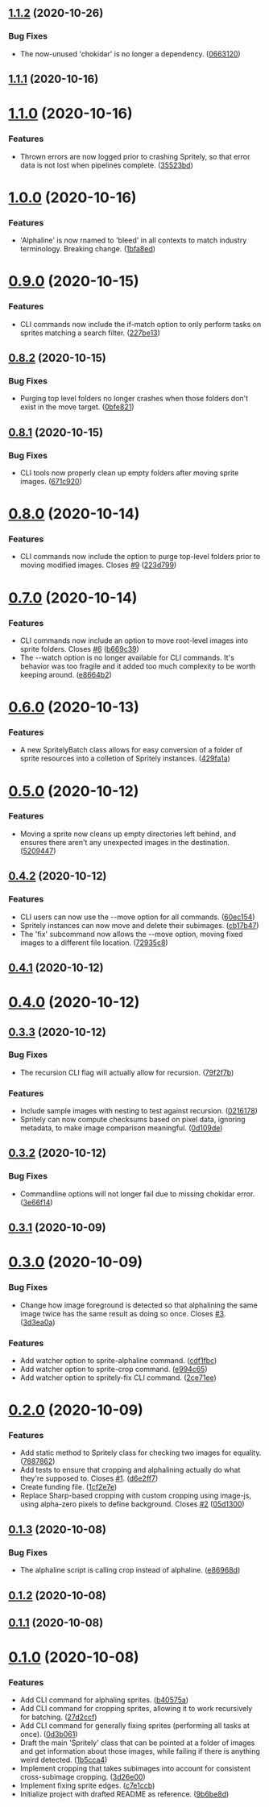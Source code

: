 ## [1.1.2](https://github.com/bscotch/spritely/compare/v1.1.1...v1.1.2) (2020-10-26)


### Bug Fixes

* The now-unused 'chokidar' is no longer a dependency. ([0663120](https://github.com/bscotch/spritely/commit/06631200bec643de2b0fb8a38e83ea0425c99e95))



## [1.1.1](https://github.com/bscotch/spritely/compare/v1.1.0...v1.1.1) (2020-10-16)



# [1.1.0](https://github.com/bscotch/spritely/compare/v1.0.0...v1.1.0) (2020-10-16)


### Features

* Thrown errors are now logged prior to crashing Spritely, so that error data is not lost when pipelines complete. ([35523bd](https://github.com/bscotch/spritely/commit/35523bd50e07020c56ba7e78c99bc5f7db83b02a))



# [1.0.0](https://github.com/bscotch/spritely/compare/v0.9.0...v1.0.0) (2020-10-16)


### Features

* 'Alphaline' is now rnamed to 'bleed' in all contexts to match industry terminology. Breaking change. ([1bfa8ed](https://github.com/bscotch/spritely/commit/1bfa8ed8024c7217e7a44a64b368fcb028a6e0f8))



# [0.9.0](https://github.com/bscotch/spritely/compare/v0.8.2...v0.9.0) (2020-10-15)


### Features

* CLI commands now include the if-match option to only perform tasks on sprites matching a search filter. ([227be13](https://github.com/bscotch/spritely/commit/227be13651ae190a1fb0c3ba43e8cb89f5855a33))



## [0.8.2](https://github.com/bscotch/spritely/compare/v0.8.1...v0.8.2) (2020-10-15)


### Bug Fixes

* Purging top level folders no longer crashes when those folders don't exist in the move target. ([0bfe821](https://github.com/bscotch/spritely/commit/0bfe821075d7c4fe24e464b4316c4dac632bfcf1))



## [0.8.1](https://github.com/bscotch/spritely/compare/v0.8.0...v0.8.1) (2020-10-15)


### Bug Fixes

* CLI tools now properly clean up empty folders after moving sprite images. ([671c920](https://github.com/bscotch/spritely/commit/671c920c2cb00c9f2c6daf3952ab68494d282247))



# [0.8.0](https://github.com/bscotch/spritely/compare/v0.7.0...v0.8.0) (2020-10-14)


### Features

* CLI commands now include the option to purge top-level folders prior to moving modified images. Closes [#9](https://github.com/bscotch/spritely/issues/9) ([223d799](https://github.com/bscotch/spritely/commit/223d799da6cbb3cfa35e0e0923412c77eafd84b1))



# [0.7.0](https://github.com/bscotch/spritely/compare/v0.6.0...v0.7.0) (2020-10-14)


### Features

* CLI commands now include an option to move root-level images into sprite folders. Closes [#6](https://github.com/bscotch/spritely/issues/6) ([b669c39](https://github.com/bscotch/spritely/commit/b669c3903082191210fed54a842682ef757d0af4))
* The --watch option is no longer available for CLI commands. It's behavior was too fragile and it added too much complexity to be worth keeping around. ([e8664b2](https://github.com/bscotch/spritely/commit/e8664b2784e0dcee5d409433b19a70f77c40c77f))



# [0.6.0](https://github.com/bscotch/spritely/compare/v0.5.0...v0.6.0) (2020-10-13)


### Features

* A new SpritelyBatch class allows for easy conversion of a folder of sprite resources into a colletion of Spritely instances. ([429fa1a](https://github.com/bscotch/spritely/commit/429fa1acc1de947bfb153bf15ca3eb477c35d573))



# [0.5.0](https://github.com/bscotch/spritely/compare/v0.4.2...v0.5.0) (2020-10-12)


### Features

* Moving a sprite now cleans up empty directories left behind, and ensures there aren't any unexpected images in the destination. ([5209447](https://github.com/bscotch/spritely/commit/52094475819e0aee3aa51f75a9d6a2212e874d0f))



## [0.4.2](https://github.com/bscotch/spritely/compare/v0.4.1...v0.4.2) (2020-10-12)


### Features

* CLI users can now use the --move option for all commands. ([60ec154](https://github.com/bscotch/spritely/commit/60ec15425afe3e06d74320bc72124c15a76dc96e))
* Spritely instances can now move and delete their subimages. ([cb17b47](https://github.com/bscotch/spritely/commit/cb17b47927fe3eef5f7aecb1a31d386f5f2c3879))
* The 'fix' subcommand now allows the --move option, moving fixed images to a different file location. ([72935c8](https://github.com/bscotch/spritely/commit/72935c8dea67e12d569f6c0ae0c691b7f69e1164))



## [0.4.1](https://github.com/bscotch/spritely/compare/v0.4.0...v0.4.1) (2020-10-12)



# [0.4.0](https://github.com/bscotch/spritely/compare/v0.3.3...v0.4.0) (2020-10-12)



## [0.3.3](https://github.com/bscotch/spritely/compare/v0.3.2...v0.3.3) (2020-10-12)


### Bug Fixes

* The recursion CLI flag will actually allow for recursion. ([79f2f7b](https://github.com/bscotch/spritely/commit/79f2f7bfa5d4e6eb5f20a205bf66889f28e7619e))


### Features

* Include sample images with nesting to test against recursion. ([0216178](https://github.com/bscotch/spritely/commit/02161789bccf7b1aaa42d7eeb71d5655d3700eae))
* Spritely can now compute checksums based on pixel data, ignoring metadata, to make image comparison meaningful. ([0d109de](https://github.com/bscotch/spritely/commit/0d109de6562b27e9156b9503c2c8d5badf441f45))



## [0.3.2](https://github.com/bscotch/spritely/compare/v0.3.1...v0.3.2) (2020-10-12)


### Bug Fixes

* Commandline options will not longer fail due to missing chokidar error. ([3e66f14](https://github.com/bscotch/spritely/commit/3e66f14357c73670d0c817b75ea189442fe3d803))



## [0.3.1](https://github.com/bscotch/spritely/compare/v0.3.0...v0.3.1) (2020-10-09)



# [0.3.0](https://github.com/bscotch/spritely/compare/v0.2.0...v0.3.0) (2020-10-09)


### Bug Fixes

* Change how image foreground is detected so that alphalining the same image twice has the same result as doing so once. Closes [#3](https://github.com/bscotch/spritely/issues/3). ([3d3ea0a](https://github.com/bscotch/spritely/commit/3d3ea0a2f2225a4cf56aa17a1e3d841059a9b9a3))


### Features

* Add watcher option to sprite-alphaline command. ([cdf1fbc](https://github.com/bscotch/spritely/commit/cdf1fbc5371d40b81ecb721353d264fd9ebc90e0))
* Add watcher option to sprite-crop command. ([e994c65](https://github.com/bscotch/spritely/commit/e994c652170aa45a5b65bdf3543b51f55f98b047))
* Add watcher option to spritely-fix CLI command. ([2ce71ee](https://github.com/bscotch/spritely/commit/2ce71ee99bfdff5f4436302257962036721a6ebd))



# [0.2.0](https://github.com/bscotch/spritely/compare/v0.1.3...v0.2.0) (2020-10-09)


### Features

* Add static method to Spritely class for checking two images for equality. ([7887862](https://github.com/bscotch/spritely/commit/7887862642be1b0323fdefbc12a40b7537ce3bad))
* Add tests to ensure that cropping and alphalining actually do what they're supposed to. Closes [#1](https://github.com/bscotch/spritely/issues/1). ([d6e2ff7](https://github.com/bscotch/spritely/commit/d6e2ff7421ea7d4f2beb944907c28982a972d6ab))
* Create funding file. ([1cf2e7e](https://github.com/bscotch/spritely/commit/1cf2e7ebf6c5d76177706753afaa981df130c4a4))
* Replace Sharp-based cropping with custom cropping using image-js, using alpha-zero pixels to define background. Closes [#2](https://github.com/bscotch/spritely/issues/2) ([05d1300](https://github.com/bscotch/spritely/commit/05d1300dc118f0dfd63456f9cf79077d27cd0f1c))



## [0.1.3](https://github.com/bscotch/spritely/compare/v0.1.2...v0.1.3) (2020-10-08)


### Bug Fixes

* The alphaline script is calling crop instead of alphaline. ([e86968d](https://github.com/bscotch/spritely/commit/e86968d7aafd201fc436689b7f0bd3f7c600ed5b))



## [0.1.2](https://github.com/bscotch/spritely/compare/v0.1.1...v0.1.2) (2020-10-08)



## [0.1.1](https://github.com/bscotch/spritely/compare/v0.1.0...v0.1.1) (2020-10-08)



# [0.1.0](https://github.com/bscotch/spritely/compare/9b6be8d92e647008fd74b9a3f42151bbecb1c05b...v0.1.0) (2020-10-08)


### Features

* Add CLI command for alphaling sprites. ([b40575a](https://github.com/bscotch/spritely/commit/b40575a699f7aa52b72f1553d4f0b09336770c94))
* Add CLI command for cropping sprites, allowing it to work recursively for batching. ([27d2ccf](https://github.com/bscotch/spritely/commit/27d2ccfba882318b446af07a7fd96eb225eda05a))
* Add CLI command for generally fixing sprites (performing all tasks at once). ([0d3b061](https://github.com/bscotch/spritely/commit/0d3b061d890b6c7a3b16d414cef7a39668706e28))
* Draft the main 'Spritely' class that can be pointed at a folder of images and get information about those images, while failing if there is anything weird detected. ([1b5cca4](https://github.com/bscotch/spritely/commit/1b5cca47aa88502f894b79c5462a82765254a691))
* Implement cropping that takes subimages into account for consistent cross-subimage cropping. ([3d26e00](https://github.com/bscotch/spritely/commit/3d26e00723224705b8700b1b1ea659f32881b00f))
* Implement fixing sprite edges. ([c7e1ccb](https://github.com/bscotch/spritely/commit/c7e1ccbdd6a0c5565597e16e02b66f1429d25048))
* Initialize project with drafted README as reference. ([9b6be8d](https://github.com/bscotch/spritely/commit/9b6be8d92e647008fd74b9a3f42151bbecb1c05b))



